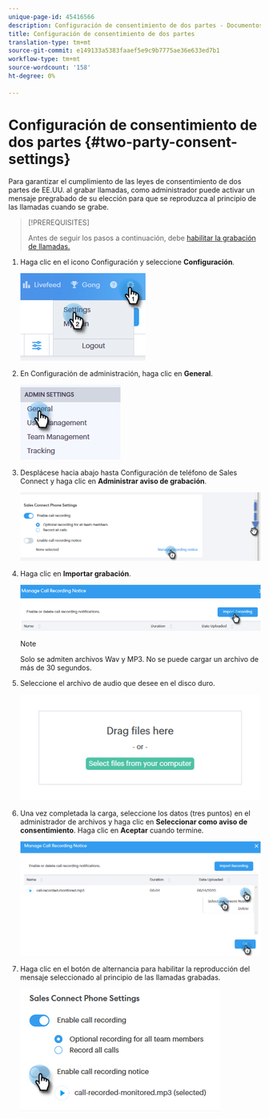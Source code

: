 ```yaml
---
unique-page-id: 45416566
description: Configuración de consentimiento de dos partes - Documentos de marketing - Documentación del producto
title: Configuración de consentimiento de dos partes
translation-type: tm+mt
source-git-commit: e149133a5383faaef5e9c9b7775ae36e633ed7b1
workflow-type: tm+mt
source-wordcount: '158'
ht-degree: 0%

---
```



# Configuración de consentimiento de dos partes {#two-party-consent-settings}

Para garantizar el cumplimiento de las leyes de consentimiento de dos partes de EE.UU. al grabar llamadas, como administrador puede activar un mensaje pregrabado de su elección para que se reproduzca al principio de las llamadas cuando se grabe.

>[!PREREQUISITES]
>
>Antes de seguir los pasos a continuación, debe [habilitar la grabación de llamadas.](http://docs.marketo.com/x/dAC1Ag)

1. Haga clic en el icono Configuración y seleccione **Configuración**.

   ![](assets/one-1.png)

1. En Configuración de administración, haga clic en **General**.

   ![](assets/two-1.png)

1. Desplácese hacia abajo hasta Configuración de teléfono de Sales Connect y haga clic en **Administrar aviso de grabación**.

   ![](assets/three-1.png)

1. Haga clic en **Importar grabación**.

   ![](assets/four-1.png)

   >[!NOTE]
   >
   >Solo se admiten archivos Wav y MP3. No se puede cargar un archivo de más de 30 segundos.

1. Seleccione el archivo de audio que desee en el disco duro.

   ![](assets/five.png)

1. Una vez completada la carga, seleccione los datos (tres puntos) en el administrador de archivos y haga clic en **Seleccionar como aviso de consentimiento**. Haga clic en **Aceptar** cuando termine.

   ![](assets/six.png)

1. Haga clic en el botón de alternancia para habilitar la reproducción del mensaje seleccionado al principio de las llamadas grabadas.

   ![](assets/seven.png)

